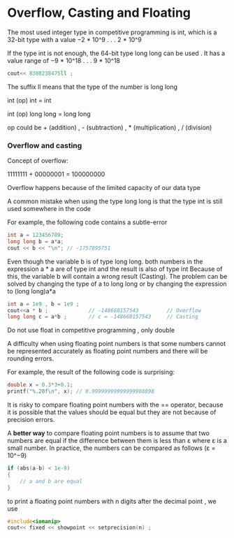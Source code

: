 # Overflow, Casting and Floating

The most used integer type in competitive programming is int, which is a 32-bit type with a value −2 * 10^9 . . . 2 * 10^9

If the type int is not enough, the 64-bit type long long can be used . It has a value range of −9 * 10^18 . . . 9 * 10^18
```cpp
cout<< 8380238475ll ;
```
The suffix ll means that the type of the number is long long

int (op) int = int 

int (op) long long = long long

op could be + (addition) , - (subtraction) , * (multiplication) , / (division)

### Overflow and casting

Concept of overflow:

11111111 + 00000001 = 100000000

Overflow happens because of the limited capacity of our data type


A common mistake when using the type long long is that the type int is still used somewhere in the code

For example, the following code contains a subtle-error
```cpp
int a = 123456789;
long long b = a*a;
cout << b << "\n"; // -1757895751
```
Even though the variable b is of type long long.
both numbers in the expression a * a are of type int and the result is also of type int 
Because of this, the variable b will contain a wrong result (Casting).
The problem can be solved by changing the type of a to long long or by changing the expression to (long long)a*a
```cpp
int a = 1e9 , b = 1e9 ;
cout<<a * b ;             // -148668157543         // Overflow 
long long c = a*b ;       // c = -148668157543     // Casting
```

Do not use float in competitive programming , only double

A difficulty when using floating point numbers is that some numbers cannot be represented accurately as floating point numbers
and there will be rounding errors.

For example, the result of the following code is surprising:
```cpp
double x = 0.3*3+0.1;
printf("%.20f\n", x); // 0.99999999999999988898
```
It is risky to compare floating point numbers with the == operator, because it is possible that the values should be equal 
but they are not because of precision errors.

A **better way** to compare floating point numbers is to assume that two numbers are equal if the difference between them 
is less than ε where ε is a small number.
In practice, the numbers can be compared as follows (ε = 10^−9)
```cpp
if (abs(a-b) < 1e-9) 
{
    // a and b are equal
}
```

to print a floating point numbers with n digits after the decimal point , we use
```cpp
#include<iomanip>
cout<< fixed << showpoint << setprecision(n) ;
```
